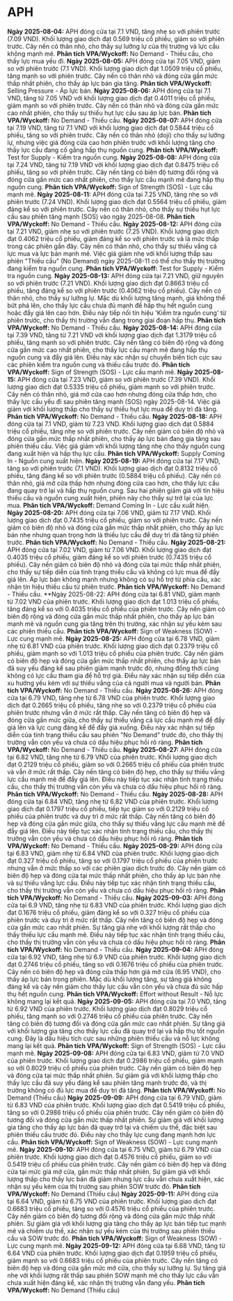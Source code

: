 # APH

**Ngày 2025-08-04:** APH đóng cửa tại 7.1 VND, tăng nhẹ so với phiên trước (7.09 VND). Khối lượng giao dịch đạt 0.569 triệu cổ phiếu, giảm so với phiên trước. Cây nến có thân nhỏ, cho thấy sự lưỡng lự của thị trường và lực cầu không mạnh mẽ. **Phân tích VPA/Wyckoff:** No Demand - Thiếu cầu, cho thấy lực mua yếu đi.
**Ngày 2025-08-05:** APH đóng cửa tại 7.05 VND, giảm so với phiên trước (7.1 VND). Khối lượng giao dịch đạt 1.0509 triệu cổ phiếu, tăng mạnh so với phiên trước. Cây nến có thân nhỏ và đóng cửa gần mức thấp nhất phiên, cho thấy áp lực bán gia tăng. **Phân tích VPA/Wyckoff:** Selling Pressure - Áp lực bán.
**Ngày 2025-08-06:** APH đóng cửa tại 7.1 VND, tăng từ 7.05 VND với khối lượng giao dịch đạt 0.4011 triệu cổ phiếu, giảm mạnh so với phiên trước. Cây nến có thân nhỏ và đóng cửa gần mức cao nhất phiên, cho thấy sự thiếu hụt lực cầu sau áp lực bán. **Phân tích VPA/Wyckoff:** No Demand - Thiếu cầu.
**Ngày 2025-08-07:** APH đóng cửa tại 7.19 VND, tăng từ 7.1 VND với khối lượng giao dịch đạt 0.5844 triệu cổ phiếu, tăng so với phiên trước. Cây nến có thân nhỏ (doji) cho thấy sự lưỡng lự, nhưng việc giá đóng cửa cao hơn phiên trước với khối lượng tăng cho thấy lực cầu đang cố gắng hấp thụ nguồn cung. **Phân tích VPA/Wyckoff:** Test for Supply - Kiểm tra nguồn cung.
**Ngày 2025-08-08:** APH đóng cửa tại 7.24 VND, tăng từ 7.19 VND với khối lượng giao dịch đạt 0.8475 triệu cổ phiếu, tăng so với phiên trước. Cây nến tăng có biên độ tương đối rộng và đóng cửa gần mức cao nhất phiên, cho thấy lực cầu mạnh mẽ đang hấp thụ nguồn cung. **Phân tích VPA/Wyckoff:** Sign of Strength (SOS) - Lực cầu mạnh mẽ.
**Ngày 2025-08-11:** APH đóng cửa tại 7.25 VND, tăng nhẹ so với phiên trước (7.24 VND). Khối lượng giao dịch đạt 0.5564 triệu cổ phiếu, giảm đáng kể so với phiên trước. Cây nến có thân nhỏ, cho thấy sự thiếu hụt lực cầu sau phiên tăng mạnh (SOS) vào ngày 2025-08-08. **Phân tích VPA/Wyckoff:** No Demand - Thiếu cầu.
**Ngày 2025-08-12:** APH đóng cửa tại 7.21 VND, giảm nhẹ so với phiên trước (7.25 VND). Khối lượng giao dịch đạt 0.4062 triệu cổ phiếu, giảm đáng kể so với phiên trước và là mức thấp trong các phiên gần đây. Cây nến có thân nhỏ, cho thấy sự thiếu vắng cả lực mua và lực bán mạnh mẽ. Việc giá giảm nhẹ với khối lượng thấp sau phiên "Thiếu cầu" (No Demand) ngày 2025-08-11 có thể cho thấy thị trường đang kiểm tra nguồn cung. **Phân tích VPA/Wyckoff:** Test for Supply - Kiểm tra nguồn cung.
**Ngày 2025-08-13:** APH đóng cửa tại 7.21 VND, giữ nguyên so với phiên trước (7.21 VND). Khối lượng giao dịch đạt 0.8663 triệu cổ phiếu, tăng đáng kể so với phiên trước (0.4062 triệu cổ phiếu). Cây nến có thân nhỏ, cho thấy sự lưỡng lự. Mặc dù khối lượng tăng mạnh, giá không thể bứt phá lên, cho thấy lực cầu chưa đủ mạnh để hấp thụ hết nguồn cung hoặc đẩy giá lên cao hơn. Điều này tiếp nối tín hiệu 'Kiểm tra nguồn cung' từ phiên trước, cho thấy thị trường vẫn đang trong giai đoạn hấp thụ. **Phân tích VPA/Wyckoff:** No Demand - Thiếu cầu.
**Ngày 2025-08-14:** APH đóng cửa tại 7.39 VND, tăng từ 7.21 VND với khối lượng giao dịch đạt 1.3179 triệu cổ phiếu, tăng mạnh so với phiên trước. Cây nến tăng có biên độ rộng và đóng cửa gần mức cao nhất phiên, cho thấy lực cầu mạnh mẽ đang hấp thụ nguồn cung và đẩy giá lên. Điều này xác nhận sự chuyển biến tích cực sau các phiên kiểm tra nguồn cung và thiếu cầu trước đó. **Phân tích VPA/Wyckoff:** Sign of Strength (SOS) - Lực cầu mạnh mẽ.
**Ngày 2025-08-15:** APH đóng cửa tại 7.23 VND, giảm so với phiên trước (7.39 VND). Khối lượng giao dịch đạt 0.5335 triệu cổ phiếu, giảm mạnh so với phiên trước. Cây nến có thân nhỏ, giá mở cửa cao hơn nhưng đóng cửa thấp hơn, cho thấy lực cầu yếu đi sau phiên tăng mạnh (SOS) ngày 2025-08-14. Việc giá giảm với khối lượng thấp cho thấy sự thiếu hụt lực mua để duy trì đà tăng. **Phân tích VPA/Wyckoff:** No Demand - Thiếu cầu.
**Ngày 2025-08-18:** APH đóng cửa tại 7.1 VND, giảm từ 7.23 VND. Khối lượng giao dịch đạt 0.5884 triệu cổ phiếu, tăng nhẹ so với phiên trước. Cây nến giảm có biên độ nhỏ và đóng cửa gần mức thấp nhất phiên, cho thấy áp lực bán đang gia tăng sau phiên thiếu cầu. Việc giá giảm với khối lượng tăng nhẹ cho thấy nguồn cung đang xuất hiện và hấp thụ lực cầu. **Phân tích VPA/Wyckoff:** Supply Coming In - Nguồn cung xuất hiện.
**Ngày 2025-08-19:** APH đóng cửa tại 7.17 VND, tăng so với phiên trước (7.1 VND). Khối lượng giao dịch đạt 0.8132 triệu cổ phiếu, tăng đáng kể so với phiên trước (0.5884 triệu cổ phiếu). Cây nến có thân nhỏ, giá mở cửa thấp hơn nhưng đóng cửa cao hơn, cho thấy lực cầu đang quay trở lại và hấp thụ nguồn cung. Sau hai phiên giảm giá với tín hiệu thiếu cầu và nguồn cung xuất hiện, phiên này cho thấy sự trở lại của lực mua. **Phân tích VPA/Wyckoff:** Demand Coming In - Lực cầu xuất hiện.
**Ngày 2025-08-20:** APH đóng cửa tại 7.06 VND, giảm từ 7.17 VND. Khối lượng giao dịch đạt 0.7435 triệu cổ phiếu, giảm so với phiên trước. Cây nến giảm có biên độ nhỏ và đóng cửa gần mức thấp nhất phiên, cho thấy áp lực bán nhẹ nhưng quan trọng hơn là thiếu lực cầu để duy trì đà tăng từ phiên trước. **Phân tích VPA/Wyckoff:** No Demand - Thiếu cầu.
**Ngày 2025-08-21:** APH đóng cửa tại 7.02 VND, giảm từ 7.06 VND. Khối lượng giao dịch đạt 0.4035 triệu cổ phiếu, giảm đáng kể so với phiên trước (0.7435 triệu cổ phiếu). Cây nến giảm có biên độ nhỏ và đóng cửa tại mức thấp nhất phiên, cho thấy sự tiếp diễn của tình trạng thiếu cầu và không có lực mua để đẩy giá lên. Áp lực bán không mạnh nhưng không có sự hỗ trợ từ phía cầu, xác nhận tín hiệu thiếu cầu từ phiên trước. **Phân tích VPA/Wyckoff:** No Demand - Thiếu cầu.
**Ngày 2025-08-22: APH đóng cửa tại 6.81 VND, giảm mạnh từ 7.02 VND của phiên trước. Khối lượng giao dịch đạt 1.013 triệu cổ phiếu, tăng đáng kể so với 0.4035 triệu cổ phiếu của phiên trước. Cây nến giảm có biên độ rộng và đóng cửa gần mức thấp nhất phiên, cho thấy áp lực bán mạnh mẽ và nguồn cung gia tăng trên thị trường, xác nhận sự yếu kém sau các phiên thiếu cầu. **Phân tích VPA/Wyckoff:** Sign of Weakness (SOW) - Lực cung mạnh mẽ.
**Ngày 2025-08-25:** APH đóng cửa tại 6.78 VND, giảm nhẹ từ 6.81 VND của phiên trước. Khối lượng giao dịch đạt 0.2379 triệu cổ phiếu, giảm mạnh so với 1.013 triệu cổ phiếu của phiên trước. Cây nến giảm có biên độ hẹp và đóng cửa gần mức thấp nhất phiên, cho thấy áp lực bán đã suy yếu đáng kể sau phiên giảm mạnh trước đó, nhưng đồng thời cũng không có lực cầu tham gia để hỗ trợ giá. Điều này xác nhận sự tiếp diễn của xu hướng yếu kém với sự thiếu vắng của cả người mua và người bán. **Phân tích VPA/Wyckoff:** No Demand - Thiếu cầu.
**Ngày 2025-08-26:** APH đóng cửa tại 6.79 VND, tăng nhẹ từ 6.78 VND của phiên trước. Khối lượng giao dịch đạt 0.2665 triệu cổ phiếu, tăng nhẹ so với 0.2379 triệu cổ phiếu của phiên trước nhưng vẫn ở mức rất thấp. Cây nến tăng có biên độ hẹp và đóng cửa gần mức giữa, cho thấy sự thiếu vắng cả lực cầu mạnh mẽ để đẩy giá lên và lực cung đáng kể để đẩy giá xuống. Điều này xác nhận sự tiếp diễn của tình trạng thiếu cầu sau phiên "No Demand" trước đó, cho thấy thị trường vẫn còn yếu và chưa có dấu hiệu phục hồi rõ ràng. **Phân tích VPA/Wyckoff:** No Demand - Thiếu cầu.
**Ngày 2025-08-27:** APH đóng cửa tại 6.82 VND, tăng nhẹ từ 6.79 VND của phiên trước. Khối lượng giao dịch đạt 0.2129 triệu cổ phiếu, giảm so với 0.2665 triệu cổ phiếu của phiên trước và vẫn ở mức rất thấp. Cây nến tăng có biên độ hẹp, cho thấy sự thiếu vắng lực cầu mạnh mẽ để đẩy giá lên. Điều này tiếp tục xác nhận tình trạng thiếu cầu, cho thấy thị trường vẫn còn yếu và chưa có dấu hiệu phục hồi rõ ràng. **Phân tích VPA/Wyckoff:** No Demand - Thiếu cầu.
**Ngày 2025-08-28:** APH đóng cửa tại 6.84 VND, tăng nhẹ từ 6.82 VND của phiên trước. Khối lượng giao dịch đạt 0.1797 triệu cổ phiếu, tiếp tục giảm so với 0.2129 triệu cổ phiếu của phiên trước và duy trì ở mức rất thấp. Cây nến tăng có biên độ hẹp và đóng cửa gần mức giữa, cho thấy sự thiếu vắng lực cầu mạnh mẽ để đẩy giá lên. Điều này tiếp tục xác nhận tình trạng thiếu cầu, cho thấy thị trường vẫn còn yếu và chưa có dấu hiệu phục hồi rõ ràng. **Phân tích VPA/Wyckoff:** No Demand - Thiếu cầu.
**Ngày 2025-08-29:** APH đóng cửa tại 6.83 VND, giảm nhẹ từ 6.84 VND của phiên trước. Khối lượng giao dịch đạt 0.327 triệu cổ phiếu, tăng so với 0.1797 triệu cổ phiếu của phiên trước nhưng vẫn ở mức thấp so với các phiên giao dịch trước đó. Cây nến giảm có biên độ hẹp và đóng cửa tại mức thấp nhất phiên, cho thấy áp lực bán nhẹ và sự thiếu vắng lực cầu. Điều này tiếp tục xác nhận tình trạng thiếu cầu, cho thấy thị trường vẫn còn yếu và chưa có dấu hiệu phục hồi rõ ràng. **Phân tích VPA/Wyckoff:** No Demand - Thiếu cầu.
**Ngày 2025-09-03:** APH đóng cửa tại 6.9 VND, tăng nhẹ từ 6.83 VND của phiên trước. Khối lượng giao dịch đạt 0.1676 triệu cổ phiếu, giảm đáng kể so với 0.327 triệu cổ phiếu của phiên trước và duy trì ở mức rất thấp. Cây nến tăng có biên độ hẹp và đóng cửa gần mức cao nhất phiên. Sự tăng giá nhẹ với khối lượng rất thấp cho thấy thiếu lực cầu mạnh mẽ. Điều này tiếp tục xác nhận tình trạng thiếu cầu, cho thấy thị trường vẫn còn yếu và chưa có dấu hiệu phục hồi rõ ràng. **Phân tích VPA/Wyckoff:** No Demand - Thiếu cầu.
**Ngày 2025-09-04:** APH đóng cửa tại 6.92 VND, tăng nhẹ từ 6.9 VND của phiên trước. Khối lượng giao dịch đạt 0.2746 triệu cổ phiếu, tăng so với 0.1676 triệu cổ phiếu của phiên trước. Cây nến có biên độ hẹp và đóng cửa thấp hơn giá mở cửa (6.95 VND), cho thấy áp lực bán trong phiên. Mặc dù khối lượng tăng, sự tăng giá không đáng kể và cây nến giảm cho thấy lực cầu vẫn còn yếu và chưa đủ sức hấp thụ hết nguồn cung. **Phân tích VPA/Wyckoff:** Effort without Result - Nỗ lực không mang lại kết quả.
**Ngày 2025-09-05:** APH đóng cửa tại 7.0 VND, tăng từ 6.92 VND của phiên trước. Khối lượng giao dịch đạt 0.8029 triệu cổ phiếu, tăng mạnh so với 0.2746 triệu cổ phiếu của phiên trước. Cây nến tăng có biên độ tương đối và đóng cửa gần mức cao nhất phiên. Sự tăng giá với khối lượng gia tăng cho thấy lực cầu đã quay trở lại và hấp thụ tốt nguồn cung. Đây là dấu hiệu tích cực sau những phiên thiếu cầu và nỗ lực không mang lại kết quả. **Phân tích VPA/Wyckoff:** Sign of Strength (SOS) - Lực cầu mạnh mẽ.
**Ngày 2025-09-08:** APH đóng cửa tại 6.83 VND, giảm từ 7.0 VND của phiên trước. Khối lượng giao dịch đạt 0.2986 triệu cổ phiếu, giảm mạnh so với 0.8029 triệu cổ phiếu của phiên trước. Cây nến giảm có biên độ hẹp và đóng cửa tại mức thấp nhất phiên. Sự giảm giá với khối lượng thấp cho thấy lực cầu đã suy yếu đáng kể sau phiên tăng mạnh trước đó, và thị trường không có đủ lực mua để duy trì đà tăng. **Phân tích VPA/Wyckoff:** No Demand (Thiếu cầu)
**Ngày 2025-09-09:** APH đóng cửa tại 6.79 VND, giảm từ 6.83 VND của phiên trước. Khối lượng giao dịch đạt 0.5419 triệu cổ phiếu, tăng so với 0.2986 triệu cổ phiếu của phiên trước. Cây nến giảm có biên độ tương đối và đóng cửa gần mức thấp nhất phiên. Sự giảm giá với khối lượng gia tăng cho thấy áp lực bán đã quay trở lại và chiếm ưu thế, đặc biệt sau phiên thiếu cầu trước đó. Điều này cho thấy lực cung đang mạnh hơn lực cầu. **Phân tích VPA/Wyckoff:** Sign of Weakness (SOW) - Lực cung mạnh mẽ.
**Ngày 2025-09-10:** APH đóng cửa tại 6.75 VND, giảm từ 6.79 VND của phiên trước. Khối lượng giao dịch đạt 0.4576 triệu cổ phiếu, giảm so với 0.5419 triệu cổ phiếu của phiên trước. Cây nến giảm có biên độ hẹp và đóng cửa tại mức giá mở cửa, gần mức thấp nhất phiên. Sự giảm giá với khối lượng thấp cho thấy lực bán đã giảm nhưng lực cầu vẫn chưa xuất hiện, xác nhận sự yếu kém của thị trường sau phiên SOW trước đó. **Phân tích VPA/Wyckoff:** No Demand (Thiếu cầu)
**Ngày 2025-09-11:** APH đóng cửa tại 6.64 VND, giảm từ 6.75 VND của phiên trước. Khối lượng giao dịch đạt 0.6683 triệu cổ phiếu, tăng so với 0.4576 triệu cổ phiếu của phiên trước. Cây nến giảm có biên độ tương đối rộng và đóng cửa gần mức thấp nhất phiên. Sự giảm giá với khối lượng gia tăng cho thấy áp lực bán tiếp tục mạnh mẽ và chiếm ưu thế, xác nhận sự yếu kém của thị trường sau phiên thiếu cầu và SOW trước đó. **Phân tích VPA/Wyckoff:** Sign of Weakness (SOW) - Lực cung mạnh mẽ.
**Ngày 2025-09-12:** APH đóng cửa tại 6.68 VND, tăng từ 6.64 VND của phiên trước. Khối lượng giao dịch đạt 0.1959 triệu cổ phiếu, giảm mạnh so với 0.6683 triệu cổ phiếu của phiên trước. Cây nến tăng có biên độ hẹp và đóng cửa gần mức mở cửa, cho thấy sự lưỡng lự. Sự tăng giá nhẹ với khối lượng rất thấp sau phiên SOW mạnh mẽ cho thấy lực cầu vẫn chưa xuất hiện đáng kể, xác nhận thị trường vẫn đang yếu. **Phân tích VPA/Wyckoff:** No Demand (Thiếu cầu)
